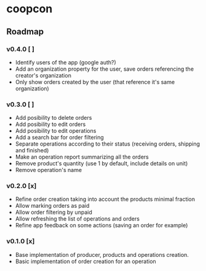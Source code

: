 # coopcon

## Roadmap

### v0.4.0 [ ]
- Identify users of the app (google auth?)
- Add an organization property for the user, save orders referencing the creator's organization
- Only show orders created by the user (that reference it's same organization)
### v0.3.0 [ ]
- Add posibility to delete orders
- Add posibility to edit orders
- Add posibility to edit operations
- Add a search bar for order filtering
- Separate operations according to their status (receiving orders, shipping and finished)
- Make an operation report summarizing all the orders
- Remove product's quantity (use 1 by default, include details on unit)
- Remove operation's name

### v0.2.0 [x]
- Refine order creation taking into account the products minimal fraction
- Allow marking orders as paid
- Allow order filtering by unpaid
- Allow refreshing the list of operations and orders
- Refine app feedback on some actions (saving an order for example)

### v0.1.0 [x]
- Base implementation of producer, products and operations creation.
- Basic implementation of order creation for an operation

